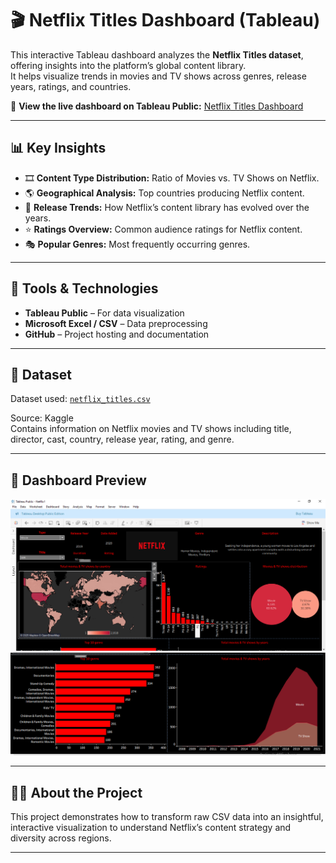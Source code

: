 # 🎬 Netflix Titles Dashboard (Tableau)

This interactive Tableau dashboard analyzes the **Netflix Titles dataset**, offering insights into the platform’s global content library.  
It helps visualize trends in movies and TV shows across genres, release years, ratings, and countries.

🔗 **View the live dashboard on Tableau Public:** [Netflix Titles Dashboard](https://public.tableau.com/app/profile/ankita.banubakode/viz/Netflix_17613964656980/Netflix?publish=yes)

---

## 📊 Key Insights
- 🎞️ **Content Type Distribution:** Ratio of Movies vs. TV Shows on Netflix.
- 🌎 **Geographical Analysis:** Top countries producing Netflix content.
- 📅 **Release Trends:** How Netflix’s content library has evolved over the years.
- ⭐ **Ratings Overview:** Common audience ratings for Netflix content.
- 🎭 **Popular Genres:** Most frequently occurring genres.

---

## 🧰 Tools & Technologies
- **Tableau Public** – For data visualization  
- **Microsoft Excel / CSV** – Data preprocessing  
- **GitHub** – Project hosting and documentation

---

## 📂 Dataset
Dataset used: [`netflix_titles.csv`](https://www.kaggle.com/datasets/shivamb/netflix-shows)

Source: Kaggle  
Contains information on Netflix movies and TV shows including title, director, cast, country, release year, rating, and genre.

---

## 📸 Dashboard Preview
![Netflix Dashboard Preview](screenshot/dashboard_preview.png)
![Netflix Dashboard Preview](screenshot/dashboard_preview1.png)

---

## 👩‍💻 About the Project
This project demonstrates how to transform raw CSV data into an insightful, interactive visualization to understand Netflix’s content strategy and diversity across regions.

---

